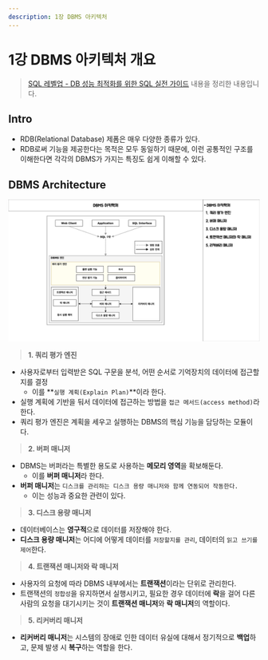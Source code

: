 ```yaml
---
description: 1장 DBMS 아키텍처
---
```


# 1강 DBMS 아키텍처 개요

> [SQL 레벨업 - DB 성능 최적화를 위한 SQL 실전 가이드](http://www.kyobobook.co.kr/product/detailViewKor.laf?mallGb=KOR&ejkGb=KOR&barcode=9788968482519) 내용을 정리한 내용입니다.

## Intro

- RDB(Relational Database) 제폼은 매우 다양한 종류가 있다.
- RDB로써 기능을 제공한다는 목적은 모두 동일하기 때문에, 이런 공통적인 구조를 이해한다면 각각의 DBMS가 가지는 특징도 쉽게 이해할 수 있다.

## DBMS Architecture

![DBMS Architecture](images/database.002.jpeg)

> **1. 쿼리 평가 엔진**

- 사용자로부터 입력받은 SQL 구문을 분석, 어떤 순서로 기억장치의 데이터에 접근할지를 결정
	- 이를 **`실행 계획(Explain Plan)`**이라 한다.
- 실행 계획에 기반을 둬서 데이터에 접근하는 방법을 `접근 메서드(access method)`라 한다.
- 쿼리 평가 엔진은 계획을 세우고 실행하는 DBMS의 핵심 기능을 담당하는 모듈이다.

> **2. 버퍼 매니저**

- DBMS는 버퍼라는 특별한 용도로 사용하는 **메모리 영역**을 확보해둔다.
	- 이를 **버퍼 매니저**라 한다.
- **버퍼 매니저**는 `디스크를 관리하는 디스크 용량 매니저와 함께 연동되어 작동한다.`
	- 이는 성능과 중요한 관련이 있다. 

> **3. 디스크 용량 매니저**

- 데이터베이스는 **영구적**으로 데이터를 저장해야 한다.
- **디스크 용량 매니저**는 어디에 어떻게 데이터를 `저장할지를 관리`, 데이터의 `읽고 쓰기를 제어`한다.

> **4. 트랜잭션 매니저와 락 매니저**

- 사용자의 요청에 따라 DBMS 내부에서는 **트랜잭션**이라는 단위로 관리한다.
- 트랜잭션의 `정합성`을 유지하면서 실행시키고, 필요한 경우 데이터에 **락**을 걸어 다른 사람의 요청을 대기시키는 것이 **트랜잭션 매니저**와 **락 매니저**의 역할이다.

> **5. 리커버리 매니저**

- **리커버리 매니저**는 시스템의 장애로 인한 데이터 유실에 대해서 정기적으로 **백업**하고, 문제 발생 시 **복구**하는 역할을 한다.
